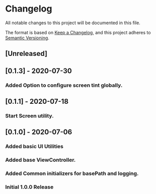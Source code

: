 ﻿# Changelog

All notable changes to this project will be documented in this file.

The format is based on [Keep a Changelog](https://keepachangelog.com/en/1.0.0/),
and this project adheres to [Semantic Versioning](https://semver.org/spec/v2.0.0.html).

## [Unreleased]

## [0.1.3] - 2020-07-30

### Added Option to configure screen tint globally.

## [0.1.1] - 2020-07-18

### Start Screen utility.

## [0.1.0] - 2020-07-06

### Added basic UI Utilities
### Added base ViewController.
### Added Common initializers for basePath and logging.
### Initial 1.0.0 Release


